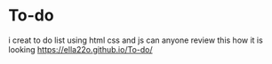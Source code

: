 # To-do
i creat to do list using html css and js can anyone review this how it is looking
https://ella22o.github.io/To-do/
